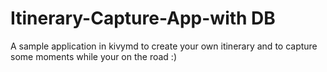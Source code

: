 # Itinerary-Capture-App-with DB
A sample application in kivymd to create your own itinerary and to capture some moments while your on the road :)
